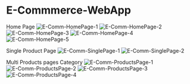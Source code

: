 # E-Commmerce-WebApp
Home Page
![E-Comm-HomePage-1](https://user-images.githubusercontent.com/94528908/215938468-b26f8829-a5bf-4cdb-876d-800727ecaf1c.jpg)
![E-Comm-HomePage-2](https://user-images.githubusercontent.com/94528908/215938482-3b9daabb-8b81-465c-805c-87d95186a5bf.jpg)
![E-Comm-HomePage-3](https://user-images.githubusercontent.com/94528908/215938493-97eee3f9-e0a0-4e96-99ce-3e79d6777f9c.jpg)
![E-Comm-HomePage-4](https://user-images.githubusercontent.com/94528908/215938500-f1e8bee4-12d8-416b-b4ef-fb1166380440.jpg)
![E-Comm-HomePage-5](https://user-images.githubusercontent.com/94528908/215938519-9b513a04-0ed3-49de-89a7-dce6f02a13bf.jpg)

Single Product Page
![E-Comm-SinglePage-1](https://user-images.githubusercontent.com/94528908/215938653-93a1e872-b971-4c21-b01d-d9ba4563fa91.jpg)
![E-Comm-SinglePage-2](https://user-images.githubusercontent.com/94528908/215938671-1d5ae1e9-06e8-4ed5-9380-3a89964fff87.jpg)


Multi Products pages Category
![E-Comm-ProductsPage-1](https://user-images.githubusercontent.com/94528908/215938999-b80a66bc-1130-4da9-af29-038db71770e0.jpg)
![E-Comm-ProductsPage-2](https://user-images.githubusercontent.com/94528908/215939008-38aa8d57-ee43-4d85-b056-c3609c29c2fb.jpg)
![E-Comm-ProductsPage-3](https://user-images.githubusercontent.com/94528908/215939015-5afc8a69-2aff-40e2-8eb6-573879edc503.jpg)
![E-Comm-ProductsPage-4](https://user-images.githubusercontent.com/94528908/215939026-74152e2f-6111-435b-9b30-40f7febe8505.jpg)

